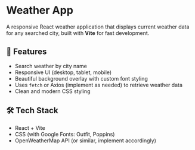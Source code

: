 # Weather App

A responsive React weather application that displays current weather data for any searched city, built with **Vite** for fast development.

## 🚀 Features

- Search weather by city name
- Responsive UI (desktop, tablet, mobile)
- Beautiful background overlay with custom font styling
- Uses `fetch` or Axios (implement as needed) to retrieve weather data
- Clean and modern CSS styling

## 🛠️ Tech Stack

- React + Vite
- CSS (with Google Fonts: Outfit, Poppins)
- OpenWeatherMap API (or similar, implement accordingly)



